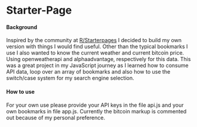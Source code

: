 # Starter-Page
#### Background
Inspired by the community at [R/Starterpages](https://www.reddit.com/r/startpages/) I decided to build my own version with things I would find useful. Other than the typical bookmarks I use I also wanted to know the current weather and current bitcoin price. Using openweatherapi and alphaadvantage, respectively for this data. This was a great project in my JavaScript journey as I learned how to consume API data, loop over an array of bookmarks and also how to use the switch/case system for my search engine selection.
#### How to use
For your own use please provide your API keys in the file api.js and your own bookmarks in file app.js. Currently the bitcoin markup is commented out because of my personal preference.
